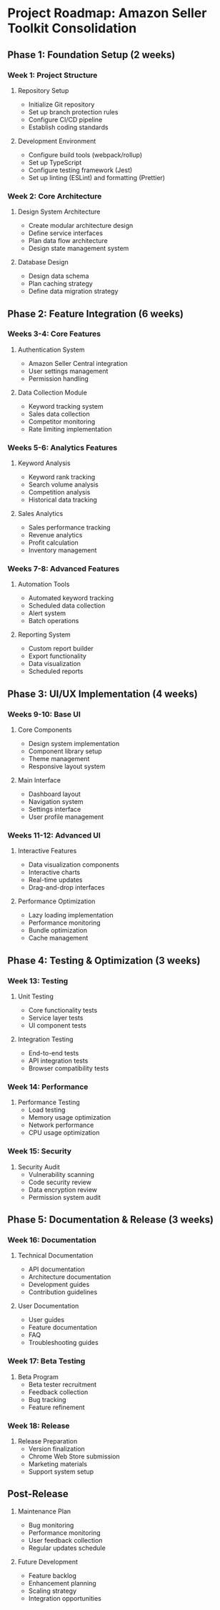 # Project Roadmap: Amazon Seller Toolkit Consolidation

## Phase 1: Foundation Setup (2 weeks)

### Week 1: Project Structure
1. Repository Setup
   - Initialize Git repository
   - Set up branch protection rules
   - Configure CI/CD pipeline
   - Establish coding standards

2. Development Environment
   - Configure build tools (webpack/rollup)
   - Set up TypeScript
   - Configure testing framework (Jest)
   - Set up linting (ESLint) and formatting (Prettier)

### Week 2: Core Architecture
1. Design System Architecture
   - Create modular architecture design
   - Define service interfaces
   - Plan data flow architecture
   - Design state management system

2. Database Design
   - Design data schema
   - Plan caching strategy
   - Define data migration strategy

## Phase 2: Feature Integration (6 weeks)

### Weeks 3-4: Core Features
1. Authentication System
   - Amazon Seller Central integration
   - User settings management
   - Permission handling

2. Data Collection Module
   - Keyword tracking system
   - Sales data collection
   - Competitor monitoring
   - Rate limiting implementation

### Weeks 5-6: Analytics Features
1. Keyword Analysis
   - Keyword rank tracking
   - Search volume analysis
   - Competition analysis
   - Historical data tracking

2. Sales Analytics
   - Sales performance tracking
   - Revenue analytics
   - Profit calculation
   - Inventory management

### Weeks 7-8: Advanced Features
1. Automation Tools
   - Automated keyword tracking
   - Scheduled data collection
   - Alert system
   - Batch operations

2. Reporting System
   - Custom report builder
   - Export functionality
   - Data visualization
   - Scheduled reports

## Phase 3: UI/UX Implementation (4 weeks)

### Weeks 9-10: Base UI
1. Core Components
   - Design system implementation
   - Component library setup
   - Theme management
   - Responsive layout system

2. Main Interface
   - Dashboard layout
   - Navigation system
   - Settings interface
   - User profile management

### Weeks 11-12: Advanced UI
1. Interactive Features
   - Data visualization components
   - Interactive charts
   - Real-time updates
   - Drag-and-drop interfaces

2. Performance Optimization
   - Lazy loading implementation
   - Performance monitoring
   - Bundle optimization
   - Cache management

## Phase 4: Testing & Optimization (3 weeks)

### Week 13: Testing
1. Unit Testing
   - Core functionality tests
   - Service layer tests
   - UI component tests

2. Integration Testing
   - End-to-end tests
   - API integration tests
   - Browser compatibility tests

### Week 14: Performance
1. Performance Testing
   - Load testing
   - Memory usage optimization
   - Network performance
   - CPU usage optimization

### Week 15: Security
1. Security Audit
   - Vulnerability scanning
   - Code security review
   - Data encryption review
   - Permission system audit

## Phase 5: Documentation & Release (3 weeks)

### Week 16: Documentation
1. Technical Documentation
   - API documentation
   - Architecture documentation
   - Development guides
   - Contribution guidelines

2. User Documentation
   - User guides
   - Feature documentation
   - FAQ
   - Troubleshooting guides

### Week 17: Beta Testing
1. Beta Program
   - Beta tester recruitment
   - Feedback collection
   - Bug tracking
   - Feature refinement

### Week 18: Release
1. Release Preparation
   - Version finalization
   - Chrome Web Store submission
   - Marketing materials
   - Support system setup

## Post-Release
1. Maintenance Plan
   - Bug monitoring
   - Performance monitoring
   - User feedback collection
   - Regular updates schedule

2. Future Development
   - Feature backlog
   - Enhancement planning
   - Scaling strategy
   - Integration opportunities
